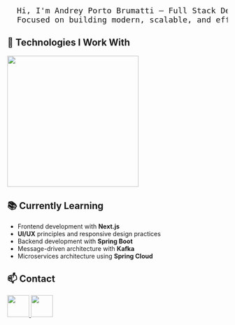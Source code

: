 <!DOCTYPE html>
<html lang="en">
<head>
  <meta charset="UTF-8">
  <meta name="viewport" content="width=device-width, initial-scale=1.0">
</head>
<body>
<pre style="font-size: 18px;">
  Hi, I'm Andrey Porto Brumatti — Full Stack Developer.
  Focused on building modern, scalable, and efficient web applications.
</pre>

<h2>🔹 Technologies I Work With</h2>
<p>
  <img src="https://skillicons.dev/icons?i=typescript,react,nextjs,tailwind,java,spring,docker,kafka" width="300" />
</p>

<h2>📚 Currently Learning</h2>
<ul>
  <li>Frontend development with <strong>Next.js</strong></li>
  <li><strong>UI/UX</strong> principles and responsive design practices</li>
  <li>Backend development with <strong>Spring Boot</strong></li>
  <li>Message-driven architecture with <strong>Kafka</strong></li>
  <li>Microservices architecture using <strong>Spring Cloud</strong></li>
</ul>

<h2>📫 Contact</h2>
<p>
  <a href="https://linkedin.com/in/andrey-porto-brumatti" target="_blank">
    <img src="https://skillicons.dev/icons?i=linkedin" width="50" />
  </a>
  <a href="https://mail.google.com/mail/?view=cm&to=andreybrumatti@gmail.com" target="_blank">
    <img src="https://skillicons.dev/icons?i=gmail" width="50" />
  </a>
</p>
</body>
</html>
